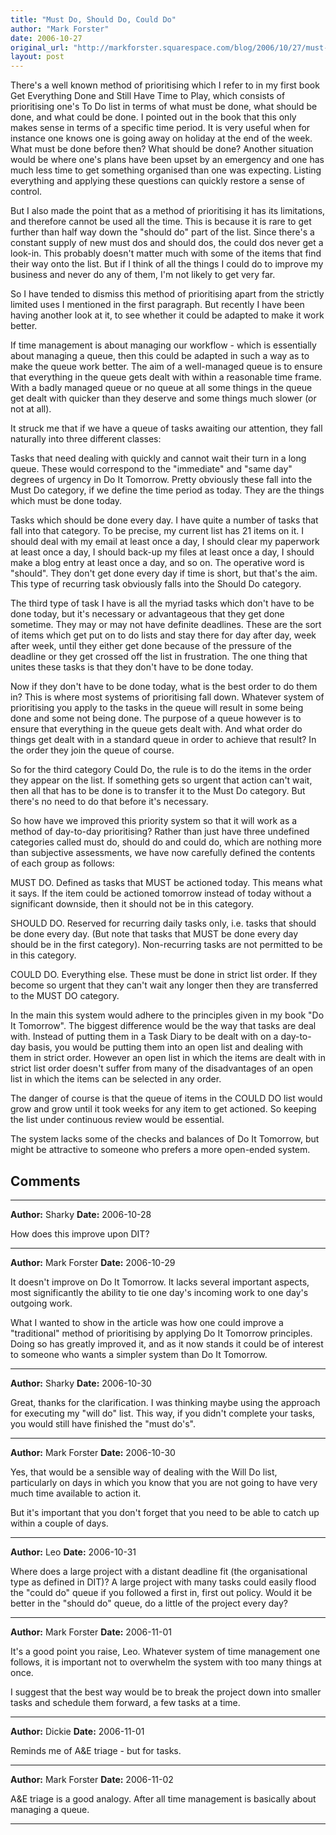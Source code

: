 ```yaml
---
title: "Must Do, Should Do, Could Do"
author: "Mark Forster"
date: 2006-10-27
original_url: "http://markforster.squarespace.com/blog/2006/10/27/must-do-should-do-could-do.html"
layout: post
---
```


There's a well known method of prioritising which I refer to in my first book Get Everything Done and Still Have Time to Play, which consists of prioritising one's To Do list in terms of what must be done, what should be done, and what could be done. I pointed out in the book that this only makes sense in terms of a specific time period. It is very useful when for instance one knows one is going away on holiday at the end of the week. What must be done before then? What should be done? Another situation would be where one's plans have been upset by an emergency and one has much less time to get something organised than one was expecting. Listing everything and applying these questions can quickly restore a sense of control.

But I also made the point that as a method of prioritising it has its limitations, and therefore cannot be used all the time. This is because it is rare to get further than half way down the "should do" part of the list. Since there's a constant supply of new must dos and should dos, the could dos never get a look-in. This probably doesn't matter much with some of the items that find their way onto the list. But if I think of all the things I could do to improve my business and never do any of them, I'm not likely to get very far.

So I have tended to dismiss this method of prioritising apart from the strictly limited uses I mentioned in the first paragraph. But recently I have been having another look at it, to see whether it could be adapted to make it work better.

If time management is about managing our workflow - which is essentially about managing a queue, then this could be adapted in such a way as to make the queue work better. The aim of a well-managed queue is to ensure that everything in the queue gets dealt with within a reasonable time frame. With a badly managed queue or no queue at all some things in the queue get dealt with quicker than they deserve and some things much slower (or not at all).

It struck me that if we have a queue of tasks awaiting our attention, they fall naturally into three different classes:

Tasks that need dealing with quickly and cannot wait their turn in a long queue. These would correspond to the "immediate" and "same day" degrees of urgency in Do It Tomorrow. Pretty obviously these fall into the Must Do category, if we define the time period as today. They are the things which must be done today.

Tasks which should be done every day. I have quite a number of tasks that fall into that category. To be precise, my current list has 21 items on it. I should deal with my email at least once a day, I should clear my paperwork at least once a day, I should back-up my files at least once a day, I should make a blog entry at least once a day, and so on. The operative word is "should". They don't get done every day if time is short, but that's the aim. This type of recurring task obviously falls into the Should Do category.

The third type of task I have is all the myriad tasks which don't have to be done today, but it's necessary or advantageous that they get done sometime. They may or may not have definite deadlines. These are the sort of items which get put on to do lists and stay there for day after day, week after week, until they either get done because of the pressure of the deadline or they get crossed off the list in frustration. The one thing that unites these tasks is that they don't have to be done today.

Now if they don't have to be done today, what is the best order to do them in? This is where most systems of prioritising fall down. Whatever system of prioritising you apply to the tasks in the queue will result in some being done and some not being done. The purpose of a queue however is to ensure that everything in the queue gets dealt with. And what order do things get dealt with in a standard queue in order to achieve that result? In the order they join the queue of course.

So for the third category Could Do, the rule is to do the items in the order they appear on the list. If something gets so urgent that action can't wait, then all that has to be done is to transfer it to the Must Do category. But there's no need to do that before it's necessary.

So how have we improved this priority system so that it will work as a method of day-to-day prioritising? Rather than just have three undefined categories called must do, should do and could do, which are nothing more than subjective assessments, we have now carefully defined the contents of each group as follows:

MUST DO. Defined as tasks that MUST be actioned today. This means what it says. If the item could be actioned tomorrow instead of today without a significant downside, then it should not be in this category.

SHOULD DO. Reserved for recurring daily tasks only, i.e. tasks that should be done every day. (But note that tasks that MUST be done every day should be in the first category). Non-recurring tasks are not permitted to be in this category.

COULD DO. Everything else. These must be done in strict list order. If they become so urgent that they can't wait any longer then they are transferred to the MUST DO category.

In the main this system would adhere to the principles given in my book "Do It Tomorrow". The biggest difference would be the way that tasks are deal with. Instead of putting them in a Task Diary to be dealt with on a day-to-day basis, you would be putting them into an open list and dealing with them in strict order. However an open list in which the items are dealt with in strict list order doesn't suffer from many of the disadvantages of an open list in which the items can be selected in any order.

The danger of course is that the queue of items in the COULD DO list would grow and grow until it took weeks for any item to get actioned. So keeping the list under continuous review would be essential.

The system lacks some of the checks and balances of Do It Tomorrow, but might be attractive to someone who prefers a more open-ended system.


## Comments

---

**Author:** Sharky
**Date:** 2006-10-28

How does this improve upon DIT?

---

**Author:** Mark Forster
**Date:** 2006-10-29

It doesn't improve on Do It Tomorrow. It lacks several important aspects, most significantly the ability to tie one day's incoming work to one day's outgoing work.   
  
What I wanted to show in the article was how one could improve a "traditional" method of prioritising by applying Do It Tomorrow principles. Doing so has greatly improved it, and as it now stands it could be of interest to someone who wants a simpler system than Do It Tomorrow.

---

**Author:** Sharky
**Date:** 2006-10-30

Great, thanks for the clarification. I was thinking maybe using the approach for executing my "will do" list. This way, if you didn't complete your tasks, you would still have finished the "must do's".

---

**Author:** Mark Forster
**Date:** 2006-10-30

Yes, that would be a sensible way of dealing with the Will Do list, particularly on days in which you know that you are not going to have very much time available to action it.  
  
But it's important that you don't forget that you need to be able to catch up within a couple of days.

---

**Author:** Leo
**Date:** 2006-10-31

Where does a large project with a distant deadline fit (the organisational type as defined in DIT)? A large project with many tasks could easily flood the "could do" queue if you followed a first in, first out policy. Would it be better in the "should do" queue, do a little of the project every day?

---

**Author:** Mark Forster
**Date:** 2006-11-01

It's a good point you raise, Leo. Whatever system of time management one follows, it is important not to overwhelm the system with too many things at once.  
  
I suggest that the best way would be to break the project down into smaller tasks and schedule them forward, a few tasks at a time.

---

**Author:** Dickie
**Date:** 2006-11-01

Reminds me of A&E triage - but for tasks.

---

**Author:** Mark Forster
**Date:** 2006-11-02

A&E triage is a good analogy. After all time management is basically about managing a queue.

---
